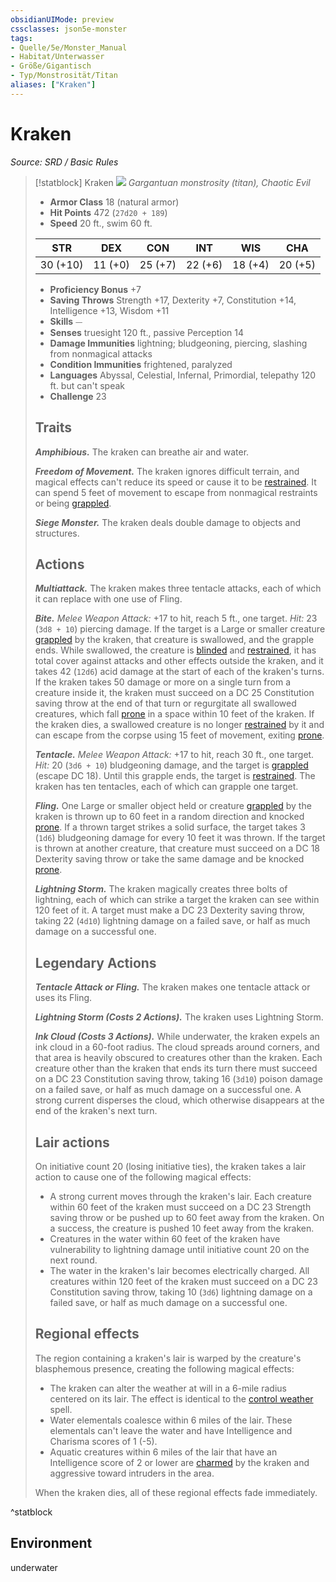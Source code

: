 ```yaml
---
obsidianUIMode: preview
cssclasses: json5e-monster
tags:
- Quelle/5e/Monster_Manual
- Habitat/Unterwasser
- Größe/Gigantisch
- Typ/Monstrosität/Titan
aliases: ["Kraken"]
---
```

# Kraken
*Source: SRD / Basic Rules*  

> [!statblock] Kraken
> ![](compendium/bestiary/monstrosity/token/kraken.png#token)
> *Gargantuan monstrosity (titan), Chaotic Evil*
> 
> - **Armor Class** 18  (natural armor)
> - **Hit Points** 472 (`27d20 + 189`)
> - **Speed** 20 ft., swim 60 ft.
> 
> |STR|DEX|CON|INT|WIS|CHA|
> |:---:|:---:|:---:|:---:|:---:|:---:|
> |30 (+10)|11 (+0)|25 (+7)|22 (+6)|18 (+4)|20 (+5)|
> 
> - **Proficiency Bonus** +7
> - **Saving Throws** Strength +17, Dexterity +7, Constitution +14, Intelligence +13, Wisdom +11
> - **Skills** ⏤
> - **Senses** truesight 120 ft., passive Perception 14
> - **Damage Immunities** lightning; bludgeoning, piercing, slashing from nonmagical attacks
> - **Condition Immunities** frightened, paralyzed
> - **Languages** Abyssal, Celestial, Infernal, Primordial, telepathy 120 ft. but can't speak
> - **Challenge** 23
> 
> ## Traits
> 
> ***Amphibious.*** The kraken can breathe air and water.
> 
> ***Freedom of Movement.*** The kraken ignores difficult terrain, and magical effects can't reduce its speed or cause it to be [restrained](rules/conditions.md#restrained). It can spend 5 feet of movement to escape from nonmagical restraints or being [grappled](rules/conditions.md#grappled).
> 
> ***Siege Monster.*** The kraken deals double damage to objects and structures.
> 
> ## Actions
> 
> ***Multiattack.*** The kraken makes three tentacle attacks, each of which it can replace with one use of Fling.
> 
> ***Bite.*** *Melee Weapon Attack:* +17 to hit, reach 5 ft., one target. *Hit:* 23 (`3d8 + 10`) piercing damage. If the target is a Large or smaller creature [grappled](rules/conditions.md#grappled) by the kraken, that creature is swallowed, and the grapple ends. While swallowed, the creature is [blinded](rules/conditions.md#blinded) and [restrained](rules/conditions.md#restrained), it has total cover against attacks and other effects outside the kraken, and it takes 42 (`12d6`) acid damage at the start of each of the kraken's turns. If the kraken takes 50 damage or more on a single turn from a creature inside it, the kraken must succeed on a DC 25 Constitution saving throw at the end of that turn or regurgitate all swallowed creatures, which fall [prone](rules/conditions.md#prone) in a space within 10 feet of the kraken. If the kraken dies, a swallowed creature is no longer [restrained](rules/conditions.md#restrained) by it and can escape from the corpse using 15 feet of movement, exiting [prone](rules/conditions.md#prone).
> 
> ***Tentacle.*** *Melee Weapon Attack:* +17 to hit, reach 30 ft., one target. *Hit:* 20 (`3d6 + 10`) bludgeoning damage, and the target is [grappled](rules/conditions.md#grappled) (escape DC 18). Until this grapple ends, the target is [restrained](rules/conditions.md#restrained). The kraken has ten tentacles, each of which can grapple one target.
> 
> ***Fling.*** One Large or smaller object held or creature [grappled](rules/conditions.md#grappled) by the kraken is thrown up to 60 feet in a random direction and knocked [prone](rules/conditions.md#prone). If a thrown target strikes a solid surface, the target takes 3 (`1d6`) bludgeoning damage for every 10 feet it was thrown. If the target is thrown at another creature, that creature must succeed on a DC 18 Dexterity saving throw or take the same damage and be knocked [prone](rules/conditions.md#prone).
> 
> ***Lightning Storm.*** The kraken magically creates three bolts of lightning, each of which can strike a target the kraken can see within 120 feet of it. A target must make a DC 23 Dexterity saving throw, taking 22 (`4d10`) lightning damage on a failed save, or half as much damage on a successful one.
> 
> ## Legendary Actions
> 
> ***Tentacle Attack or Fling.*** The kraken makes one tentacle attack or uses its Fling.
> 
> ***Lightning Storm (Costs 2 Actions).*** The kraken uses Lightning Storm.
> 
> ***Ink Cloud (Costs 3 Actions).*** While underwater, the kraken expels an ink cloud in a 60-foot radius. The cloud spreads around corners, and that area is heavily obscured to creatures other than the kraken. Each creature other than the kraken that ends its turn there must succeed on a DC 23 Constitution saving throw, taking 16 (`3d10`) poison damage on a failed save, or half as much damage on a successful one. A strong current disperses the cloud, which otherwise disappears at the end of the kraken's next turn.
> 
> ## Lair actions
> 
> On initiative count 20 (losing initiative ties), the kraken takes a lair action to cause one of the following magical effects:
> 
> - A strong current moves through the kraken's lair. Each creature within 60 feet of the kraken must succeed on a DC 23 Strength saving throw or be pushed up to 60 feet away from the kraken. On a success, the creature is pushed 10 feet away from the kraken.  
> - Creatures in the water within 60 feet of the kraken have vulnerability to lightning damage until initiative count 20 on the next round.  
> - The water in the kraken's lair becomes electrically charged. All creatures within 120 feet of the kraken must succeed on a DC 23 Constitution saving throw, taking 10 (`3d6`) lightning damage on a failed save, or half as much damage on a successful one.  
> 
> ## Regional effects
> 
> The region containing a kraken's lair is warped by the creature's blasphemous presence, creating the following magical effects:
> 
> - The kraken can alter the weather at will in a 6-mile radius centered on its lair. The effect is identical to the [control weather](compendium/spells/control-weather.md) spell.  
> - Water elementals coalesce within 6 miles of the lair. These elementals can't leave the water and have Intelligence and Charisma scores of 1 (-5).  
> - Aquatic creatures within 6 miles of the lair that have an Intelligence score of 2 or lower are [charmed](rules/conditions.md#charmed) by the kraken and aggressive toward intruders in the area.  
> 
> When the kraken dies, all of these regional effects fade immediately.
^statblock

## Environment

underwater